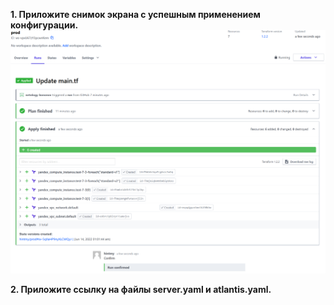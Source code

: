 **1. Приложите снимок экрана с успешным применением конфигурации.**  
![tf-cloud](img/tf-cloud-apply.png)  

**2. Приложите ссылку на файлы server.yaml и atlantis.yaml.**  
